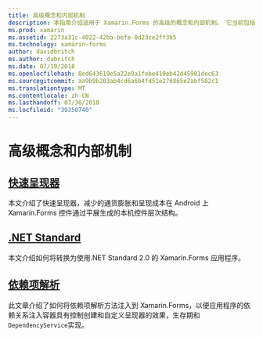 ```yaml
---
title: 高级概念和内部机制
description: 本指南介绍适用于 Xamarin.Forms 的高级的概念和内部机制。 它当前包括有关快速呈现器和.NET Standard 的文章。
ms.prod: xamarin
ms.assetid: 2273a31c-4022-42ba-befe-0d23ce2ff3b5
ms.technology: xamarin-forms
author: davidbritch
ms.author: dabritch
ms.date: 07/19/2018
ms.openlocfilehash: 8ed643619e5a22e9a1febe419eb42d45901dec63
ms.sourcegitcommit: aa9b9b203ab4cd6a6b4fd51e27d865e2abf582c1
ms.translationtype: MT
ms.contentlocale: zh-CN
ms.lasthandoff: 07/30/2018
ms.locfileid: "39350740"
---
```

# <a name="advanced-concepts--internals"></a>高级概念和内部机制

## <a name="fast-renderersfast-renderersmd"></a>[快速呈现器](fast-renderers.md)

本文介绍了快速呈现器，减少的通货膨胀和呈现成本在 Android 上 Xamarin.Forms 控件通过平展生成的本机控件层次结构。

## <a name="net-standardnet-standardmd"></a>[.NET Standard](net-standard.md)

本文介绍如何将转换为使用.NET Standard 2.0 的 Xamarin.Forms 应用程序。

## <a name="dependency-resolutiondependency-resolutionmd"></a>[依赖项解析](dependency-resolution.md)

此文章介绍了如何将依赖项解析方法注入到 Xamarin.Forms，以便应用程序的依赖关系注入容器具有控制创建和自定义呈现器的效果，生存期和`DependencyService`实现。
